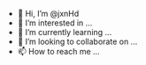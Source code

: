 - 👋 Hi, I’m @jxnHd
- 👀 I’m interested in ...
- 🌱 I’m currently learning ...
- 💞️ I’m looking to collaborate on ...
- 📫 How to reach me ...

<!---
jxnHd/jxnHd is a ✨ special ✨ repository because its `README.md` (this file) appears on your GitHub profile.
You can click the Preview link to take a look at your changes.
--->
